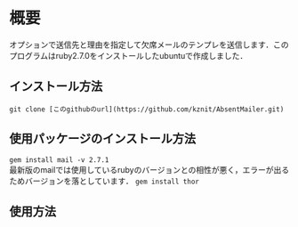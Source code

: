 # 概要
オプションで送信先と理由を指定して欠席メールのテンプレを送信します．このプログラムはruby2.7.0をインストールしたubuntuで作成しました．

## インストール方法
```git clone [このgithubのurl](https://github.com/kznit/AbsentMailer.git)```

## 使用パッケージのインストール方法
```gem install mail -v 2.7.1```  
最新版のmailでは使用しているrubyのバージョンとの相性が悪く，エラーが出るためバージョンを落としています．
```gem install thor```

## 使用方法






